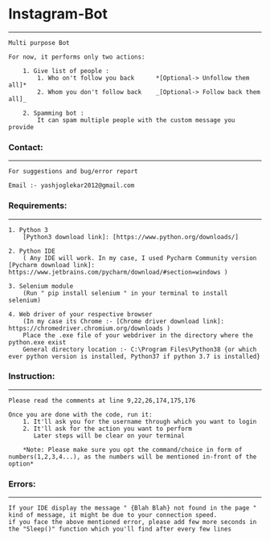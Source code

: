# Instagram-Bot
------------------------

	Multi purpose Bot
	
	For now, it performs only two actions:
	
		1. Give list of people :
 			1. Who on't follow you back      *[Optional-> Unfollow them all]*
			2. Whom you don't follow back    _[Optional-> Follow back them all]_

		2. Spamming bot :
			It can spam multiple people with the custom message you provide



### Contact:
-------------

	For suggestions and bug/error report
	
	Email :- yashjoglekar2012@gmail.com



### Requirements:
-----------------

	1. Python 3
		[Python3 download link]: [https://www.python.org/downloads/]

	2. Python IDE
		( Any IDE will work. In my case, I used Pycharm Community version [Pycharm download link]: https://www.jetbrains.com/pycharm/download/#section=windows )

	3. Selenium module
		(Run " pip install selenium " in your terminal to install selenium)

	4. Web driver of your respective browser
		(In my case its Chrome :- [Chrome driver download link]: https://chromedriver.chromium.org/downloads )
		Place the .exe file of your webdriver in the directory where the python.exe exist
		General directory location :- C:\Program Files\Python38 {or which ever python version is installed, Python37 if python 3.7 is installed} 



### Instruction:
----------------

	Please read the comments at line 9,22,26,174,175,176
	
	Once you are done with the code, run it:
		1. It'll ask you for the username through which you want to login
		2. It'll ask for the action you want to perform
		   Later steps will be clear on your terminal
		
		*Note: Please make sure you opt the command/choice in form of numbers(1,2,3,4...), as the numbers will be mentioned in-front of the option*
	
	
	
### Errors:
------------

	If your IDE display the message " {Blah Blah} not found in the page " kind of message, it might be due to your connection speed.
	if you face the above mentioned error, please add few more seconds in the "Sleep()" function which you'll find after every few lines
